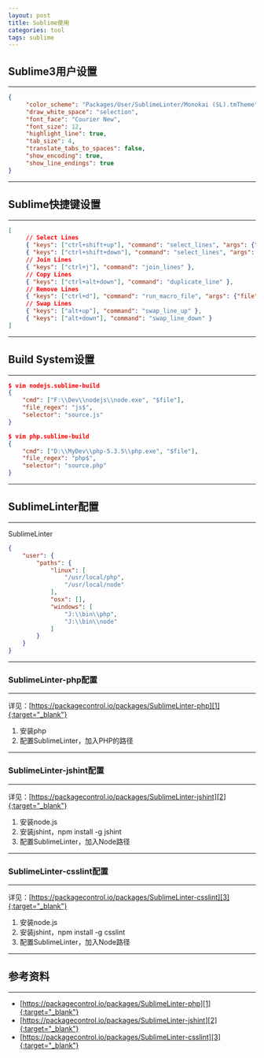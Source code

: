 ```yaml
---
layout: post
title: Sublime使用
categories: tool
tags: sublime
---
```


## Sublime3用户设置

---

```json
{
     "color_scheme": "Packages/User/SublimeLinter/Monokai (SL).tmTheme",
     "draw_white_space": "selection",
     "font_face": "Courier New",
     "font_size": 12,
     "highlight_line": true,
     "tab_size": 4,
     "translate_tabs_to_spaces": false,
     "show_encoding": true,
     "show_line_endings": true
}
```

---

## Sublime快捷键设置

---

```json
[
     // Select Lines
     { "keys": ["ctrl+shift+up"], "command": "select_lines", "args": {"forward": false} },
     { "keys": ["ctrl+shift+down"], "command": "select_lines", "args": {"forward": true} },
     // Join Lines
     { "keys": ["ctrl+j"], "command": "join_lines" },
     // Copy Lines
     { "keys": ["ctrl+alt+down"], "command": "duplicate_line" },
     // Remove Lines
     { "keys": ["ctrl+d"], "command": "run_macro_file", "args": {"file": "res://Packages/Default/Delete Line.sublime-macro"} },
     // Swap Lines
     { "keys": ["alt+up"], "command": "swap_line_up" },
     { "keys": ["alt+down"], "command": "swap_line_down" }
]
```

---

## Build System设置

---

```json
$ vim nodejs.sublime-build
{
    "cmd": ["F:\\Dev\\nodejs\\node.exe", "$file"],
    "file_regex": "js$",
    "selector": "source.js"
}
```

```json
$ vim php.sublime-build
{
    "cmd": ["D:\\MyDev\\php-5.3.5\\php.exe", "$file"],
    "file_regex": "php$",
    "selector": "source.php"
}
```

---

## SublimeLinter配置

---

SublimeLinter

```json
{
    "user": {
        "paths": {
            "linux": [
                "/usr/local/php",
                "/usr/local/node"
            ],
            "osx": [],
            "windows": [
                "J:\\bin\\php",
                "J:\\bin\\node"
            ]
        }
    }
}
```

---

### SublimeLinter-php配置

---

详见：[https://packagecontrol.io/packages/SublimeLinter-php][1]{:target="_blank"}

1. 安装php
2. 配置SublimeLinter，加入PHP的路径

---

### SublimeLinter-jshint配置

---

详见：[https://packagecontrol.io/packages/SublimeLinter-jshint][2]{:target="_blank"}

1. 安装node.js
2. 安装jshint，npm install -g jshint
3. 配置SublimeLinter，加入Node路径

---

### SublimeLinter-csslint配置

---

详见：[https://packagecontrol.io/packages/SublimeLinter-csslint][3]{:target="_blank"}

1. 安装node.js
2. 安装jshint，npm install -g csslint
3. 配置SublimeLinter，加入Node路径

---

## 参考资料

---

* [https://packagecontrol.io/packages/SublimeLinter-php][1]{:target="_blank"}
* [https://packagecontrol.io/packages/SublimeLinter-jshint][2]{:target="_blank"}
* [https://packagecontrol.io/packages/SublimeLinter-csslint][3]{:target="_blank"}

[1]:https://packagecontrol.io/packages/SublimeLinter-php
[2]:https://packagecontrol.io/packages/SublimeLinter-jshint
[3]:https://packagecontrol.io/packages/SublimeLinter-csslint
